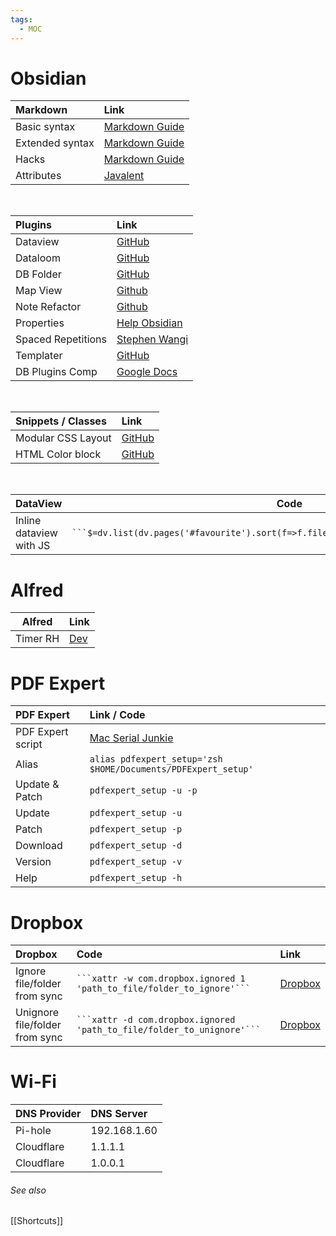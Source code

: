 ```yaml
---
tags:
  - MOC
---
```

# Obsidian
| Markdown        | Link                                                             |
|:--------------- |:---------------------------------------------------------------- |
| Basic syntax    | [Markdown Guide](https://www.markdownguide.org/basic-syntax/)    |
| Extended syntax | [Markdown Guide](https://www.markdownguide.org/extended-syntax/) |
| Hacks           | [Markdown Guide](https://www.markdownguide.org/hacks/)           |
| Attributes      | [Javalent](https://plugins.javalent.com/attributes)              |

<br>

| Plugins            | Link                                                        |
| :------------------ | :----------------------------------------------------------- |
| Dataview           | [GitHub](https://blacksmithgu.github.io/obsidian-dataview/) |
| Dataloom           | [GitHub](https://github.com/trey-wallis/obsidian-dataloom)                                                            |
| DB Folder          | [GitHub](https://rafaelgb.github.io/obsidian-db-folder/)                                                             |
| Map View           | [Github](https://github.com/esm7/obsidian-map-view#tip-copying-from-google-maps)                                                            |
| Note Refactor      |  [Github](https://github.com/lynchjames/note-refactor-obsidian)                                                            |
| Properties         | [Help Obsidian](https://help.obsidian.md/Editing+and+formatting/Properties)                                                            |
| Spaced Repetitions | [Stephen Wangi](https://www.stephenmwangi.com/obsidian-spaced-repetition/)                                                            |
| Templater          | [GitHub](https://silentvoid13.github.io/Templater/introduction.html)                                                            |
| DB Plugins Comp                   | [Google Docs](https://docs.google.com/spreadsheets/d/1k12D0MqAnReb035ipebisp45uK92ZetXy20DiY9PNAE/edit#gid=0)                                                             |

<br>

| Snippets / Classes | Link                                                                                               |
| :------------------ | :-------------------------------------------------------------------------------------------------- |
| Modular CSS Layout | [GitHub](https://github.com/efemkay/obsidian-modular-css-layout#installation--download-and-enable) |
| HTML Color block   | [GitHub](https://github.com/deathau/obsidian-snippets/tree/main)                         |
<br>

| DataView                | Code |
| ----------------------- | ---- |
| Inline dataview with JS | ` ```$=dv.list(dv.pages('#favourite').sort(f=>f.file.name,"asc").limit(4).file.link)``` `|

# Alfred
| Alfred   | Link                                                                                              |
| -------- | ------------------------------------------------------------------------------------------------- |
| Timer RH | [Dev](https://red-hot-timer-for-mac-os-x.3bitlab.com/add_timer_from_AppleScript_on_mac.html) |

# PDF Expert
| PDF Expert        | Link / Code                                                                                     |
|:----------------- |:----------------------------------------------------------------------------------------------- |
| PDF Expert script | [Mac Serial Junkie](https://www.macserialjunkie.com/forum/viewtopic.php?f=9&p=1156202#p1156202) |
| Alias             | ```alias pdfexpert_setup='zsh $HOME/Documents/PDFExpert_setup'```                               |
| Update & Patch    | ```pdfexpert_setup -u -p```                                                                     |
| Update            | ```pdfexpert_setup -u```                                                                        |
| Patch             | ```pdfexpert_setup -p```                                                                        |
| Download          | ```pdfexpert_setup -d```                                                                        |
| Version           | ```pdfexpert_setup -v```                                                                         |
| Help              | ```pdfexpert_setup -h```                                                                         |

# Dropbox

| Dropbox                        | Code                                                                     | Link                                                        |
| :------------------------------ | :------------------------------------------------------------------------ | :------------------------------------------------------ |
| Ignore file/folder from sync   | ` ```xattr -w com.dropbox.ignored 1 'path_to_file/folder_to_ignore'``` ` | [Dropbox](https://help.dropbox.com/sync/ignored-files) |
| Unignore file/folder from sync | ` ```xattr -d com.dropbox.ignored 'path_to_file/folder_to_unignore'``` ` | [Dropbox](https://help.dropbox.com/sync/ignored-files)                                                       |

# Wi-Fi

| DNS Provider        | DNS Server             |
| :---------- | :------------ |
| Pi-hole    | 192.168.1.60 |
| Cloudflare | 1.1.1.1      |
| Cloudflare | 1.0.0.1      |

###### See also
[[Shortcuts]]